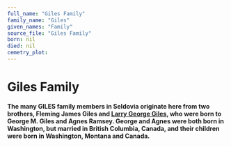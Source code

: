 ```yaml
---
full_name: "Giles Family"
family_name: "Giles"
given_names: "Family"
source_file: "Giles Family"
born: nil
died: nil
cemetry_plot: 
---
```

# Giles Family

**The many GILES family members in Seldovia originate here from two
brothers, Fleming James Giles and [Larry George
Giles](#larry-george-giles), who were born to George M. Giles and Agnes
Ramsey. George and Agnes were both born in Washington, but married in
British Columbia, Canada, and their children were born in Washington,
Montana and Canada.**

